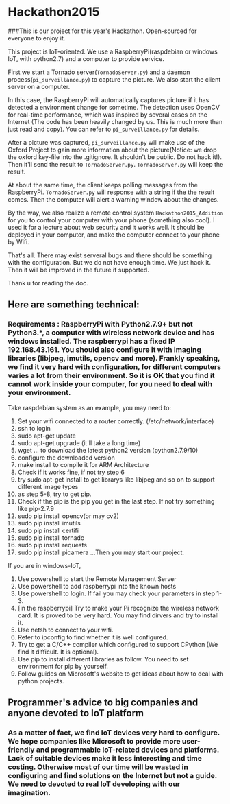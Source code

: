 # Hackathon2015


###This is our project for this year's Hackathon. Open-sourced for everyone to enjoy it.

This project is IoT-oriented. We use a RaspberryPi(raspdebian or windows IoT, with python2.7) and a computer to provide service.

First we start a Tornado server(`TornadoServer.py`) and a daemon process(`pi_surveillance.py`) to capture the picture. We also start the client server on a computer.

In this case, the RaspberryPi will automatically captures picture if it has detected a environment change for sometime. The detection uses OpenCV for real-time performance, which was inspired by several cases on the Internet (The code has been heavily changed by us. This is much more than just read and copy). You can refer to `pi_surveillance.py` for details.

After a picture was captured, `pi_surveillance.py` will make use of the Oxford Project to gain more information about the picture(Notice: we drop the oxford key-file into the .gitignore. It shouldn't be public. Do not hack it!). Then it'll send the result to `TornadoServer.py`. `TornadoServer.py` will keep the result.

At about the same time, the client keeps polling messages from the RaspberryPi. `TornadoServer.py` will response with a string if the the result comes. Then the computer will alert a warning window about the changes. 

By the way, we also realize a remote control system `Hackathon2015_Addition` for you to control your computer with your phone (something also cool). I used it for a lecture about web security and it works well. It should be deployed in your computer, and make the computer connect to your phone by Wifi.

That's all. There may exist serveral bugs and there should be something with the configuration. But we do not have enough time. We just hack it. Then it will be improved in the future if supported.

Thank u for reading the doc.

## Here are something technical:

### Requirements : RaspberryPi with Python2.7.9+ but not Python3.*, a computer with wireless network device and has windows installed. The raspberrypi has a fixed IP 192.168.43.161. You should also configure it with imaging libraries (libjpeg, imutils, opencv and more). Frankly speaking, we find it very hard with configuration, for different computers varies a lot from their environment. So it is OK that you find it cannot work inside your computer, for you need to deal with your environment.
Take raspdebian system as an example, you may need to:

1. Set your wifi connected to a router correctly. (/etc/network/interface)
2. ssh to login
3. sudo apt-get update
4. sudo apt-get upgrade (it'll take a long time)
5. wget ... to download the latest python2 version (python2.7.9/10)
6. configure the downloaded version
7. make install to compile it for ARM Architecture
8. Check if it works fine, if not try step 6
9. try sudo apt-get install to get librarys like libjpeg and so on to support different image types
10. as step 5-8, try to get pip.
11. Check if the pip is the pip you get in the last step. If not try something like pip-2.7.9
12. sudo pip install opencv(or may cv2)
13. sudo pip install imutils
14. sudo pip install certifi
15. sudo pip install tornado
16. sudo pip install requests
17. sudo pip install picamera
...Then you may start our project.

If you are in windows-IoT,

1. Use powershell to start the Remote Management Server
2. Use powershell to add raspberrypi into the known hosts
3. Use powershell to login. If fail you may check your parameters in step 1-3.
4. [in the raspberrypi] Try to make your Pi recognize the wireless network card. It is proved to be very hard. You may find dirvers and try to install it.
5. Use netsh to connect to your wifi.
6. Refer to ipconfig to find whether it is well configured.
7. Try to get a C/C++ compiler which configured to support CPython (We find it difficult. It is optional).
8. Use pip to install different libraries as follow. You need to set environment for pip by yourself.
9. Follow guides on Microsoft's website to get ideas about how to deal with python projects.


## Programmer's advice to big companies and anyone devoted to IoT platform

### As a matter of fact, we find IoT devices very hard to configure. We hope companies like Microsoft to provide more user-friendly and programmable IoT-related devices and platforms. Lack of suitable devices make it less interesting and time costing. Otherwise most of our time will be wasted in configuring and find solutions on the Internet but not a guide. We need to devoted to real IoT developing with our imagination.
